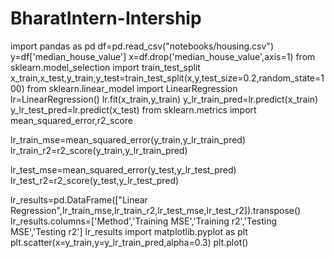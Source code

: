 # BharatIntern-Intership
import pandas as pd
df=pd.read_csv("notebooks/housing.csv")
y=df['median_house_value']
x=df.drop('median_house_value',axis=1)
from sklearn.model_selection import train_test_split
x_train,x_test,y_train,y_test=train_test_split(x,y,test_size=0.2,random_state=100)
from sklearn.linear_model import LinearRegression
lr=LinearRegression()
lr.fit(x_train,y_train)
y_lr_train_pred=lr.predict(x_train)
y_lr_test_pred=lr.predict(x_test)
from sklearn.metrics import mean_squared_error,r2_score

lr_train_mse=mean_squared_error(y_train,y_lr_train_pred)
lr_train_r2=r2_score(y_train,y_lr_train_pred)

lr_test_mse=mean_squared_error(y_test,y_lr_test_pred)
lr_test_r2=r2_score(y_test,y_lr_test_pred)

lr_results=pd.DataFrame(["Linear Regression",lr_train_mse,lr_train_r2,lr_test_mse,lr_test_r2]).transpose()
lr_results.columns=['Method','Training MSE','Training r2','Testing MSE','Testing r2']
lr_results
import matplotlib.pyplot as plt
plt.scatter(x=y_train,y=y_lr_train_pred,alpha=0.3)
plt.plot()
